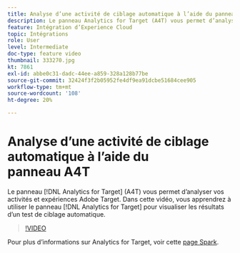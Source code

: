 ```yaml
---
title: Analyse d’une activité de ciblage automatique à l’aide du panneau A4T
description: Le panneau Analytics for Target (A4T) vous permet d’analyser vos activités et expériences Adobe Target. Dans cette vidéo, vous apprendrez à utiliser le panneau Analytics for Target pour visualiser les résultats d’un test de ciblage automatique.
feature: Intégration d’Experience Cloud
topic: Intégrations
role: User
level: Intermediate
doc-type: feature video
thumbnail: 333270.jpg
kt: 7861
exl-id: abbe0c31-dadc-44ee-a859-328a128b77be
source-git-commit: 32424f3f2b05952fe4df9ea91dcbe51684cee905
workflow-type: tm+mt
source-wordcount: '108'
ht-degree: 20%

---
```


# Analyse d’une activité de ciblage automatique à l’aide du panneau A4T

Le panneau [!DNL Analytics for Target] (A4T) vous permet d’analyser vos activités et expériences Adobe Target. Dans cette vidéo, vous apprendrez à utiliser le panneau [!DNL Analytics for Target] pour visualiser les résultats d’un test de ciblage automatique.

>[!VIDEO](https://video.tv.adobe.com/v/333270/?quality=12&learn=on)

Pour plus d’informations sur Analytics for Target, voir cette [page Spark](https://spark.adobe.com/page/Lo3Spm4oBOvwF/).
